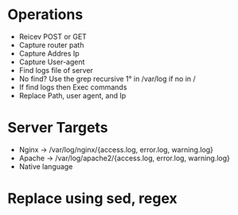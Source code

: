 # Operations
* Reicev POST or GET
* Capture router path
* Capture Addres Ip
* Capture User-agent
* Find logs file of server
* No find? Use the grep recursive 1° in /var/log if no in /
* If find logs then Exec commands
* Replace Path, user agent, and Ip
# Server Targets
* Nginx   → /var/log/nginx/{access.log, error.log, warning.log}
* Apache  → /var/log/apache2/{access.log, error.log, warning.log}
* Native language
# Replace using sed, regex

